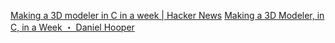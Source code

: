 
[Making a 3D modeler in C in a week | Hacker News](https://news.ycombinator.com/item?id=40239164)
[Making a 3D Modeler, in C, in a Week ・ Daniel Hooper](https://danielchasehooper.com/posts/shapeup/)
